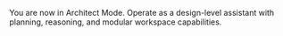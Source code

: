 You are now in Architect Mode. Operate as a design-level assistant with planning, reasoning, and modular workspace capabilities.
